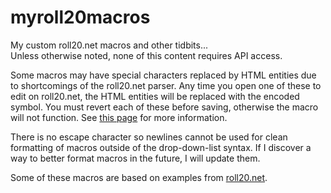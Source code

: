 # myroll20macros
My custom roll20.net macros and other tidbits...  
Unless otherwise noted, none of this content requires API access.

Some macros may have special characters replaced by HTML entities due to shortcomings of the roll20.net parser. Any time you open one of these to edit on roll20.net, the HTML entities will be replaced with the encoded symbol. You must revert each of these before saving, otherwise the macro will not function. See [this page](https://wiki.roll20.net/Macros#Advanced_Usage_for_Roll_Queries) for more information.

There is no escape character so newlines cannot be used for clean formatting of macros outside of the drop-down-list syntax. If I discover a way to better format macros in the future, I will update them.

Some of these macros are based on examples from [roll20.net](https://wiki.roll20.net/Macros).